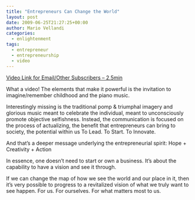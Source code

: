 ```yaml
---
title: "Entrepreneurs Can Change the World"
layout: post
date: 2009-06-25T21:27:25+00:00
author: Mario Vellandi
categories:
  - enlightenment
tags:
  - entrepreneur
  - entrepreneurship
  - video
---
```

[Video Link for Email/Other Subscribers &#8211; 2.5min](http://www.youtube.com/watch?v=T6MhAwQ64c0)

What a video! The elements that make it powerful is the invitation to imagine/remember childhood and the piano music.

Interestingly missing is the traditional pomp & triumphal imagery and glorious music meant to celebrate the individual, meant to unconsciously promote objective selfishness. Instead, the communication is focused on the process of actualizing, the benefit that entrepreneurs can bring to society, the potential within us To Lead. To Start. To Innovate.

And that&#8217;s a deeper message underlying the entrepreneurial spirit: Hope + Creativity + Action

In essence, one doesn&#8217;t need to start or own a business. It&#8217;s about the capability to have a vision and see it through.

If we can change the map of how we see the world and our place in it, then it&#8217;s very possible to progress to a revitalized vision of what we truly want to see happen. For us. For ourselves. For what matters most to us.
